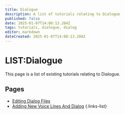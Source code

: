 ```yaml
---
title: Dialogue
description: A list of tutorials relating to Dialogue
published: false
date: 2025-01-07T14:08:13.204Z
tags: tutorials, dialogue, dialog
editor: markdown
dateCreated: 2025-01-07T14:08:13.204Z
---
```


# LIST:Dialogue
This page is a list of existing tutorials relating to Dialogue.

## Pages
- [Editing Dialog Files](https://wiki.bg3.community/en/Tutorials/dialogue-files-tutorial)
- [Adding New Voice Lines And Dialog](https://wiki.bg3.community/en/Tutorials/new-voice-lines)
{.links-list}